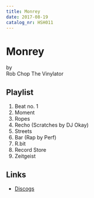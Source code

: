 ```yaml
---
title: Monrey
date: 2017-08-19
catalog_nr: HSH011
---
```


# Monrey
by  
Rob Chop The Vinylator

## Playlist

1. Beat no. 1
2. Moment
3. Ropes
4. Recho (Scratches by DJ Okay)
5. Streets
6. Bar (Rap by Perf)
7. R.bit
8. Record Store
9. Zeitgeist

## Links

* [Discogs](https://www.discogs.com/Rob-Chop-The-Vinylator-Monrey/release/10731589)
